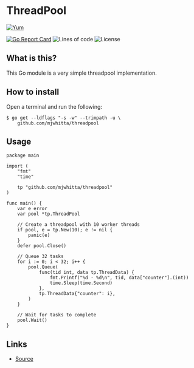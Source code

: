 # ThreadPool

[![Yum](https://img.shields.io/badge/-Buy%20me%20a%20cookie-blue?labelColor=grey&logo=cookiecutter&style=for-the-badge)](https://www.buymeacoffee.com/mjwhitta)

[![Go Report Card](https://goreportcard.com/badge/github.com/mjwhitta/threadpool?style=for-the-badge)](https://goreportcard.com/report/github.com/mjwhitta/threadpool)
![Lines of code](https://img.shields.io/tokei/lines/github/mjwhitta/threadpool?style=for-the-badge)
![License](https://img.shields.io/github/license/mjwhitta/threadpool?style=for-the-badge)

## What is this?

This Go module is a very simple threadpool implementation.

## How to install

Open a terminal and run the following:

```
$ go get --ldflags "-s -w" --trimpath -u \
    github.com/mjwhitta/threadpool
```

## Usage

```
package main

import (
    "fmt"
    "time"

    tp "github.com/mjwhitta/threadpool"
)

func main() {
    var e error
    var pool *tp.ThreadPool

    // Create a threadpool with 10 worker threads
    if pool, e = tp.New(10); e != nil {
        panic(e)
    }
    defer pool.Close()

    // Queue 32 tasks
    for i := 0; i < 32; i++ {
        pool.Queue(
            func(tid int, data tp.ThreadData) {
                fmt.Printf("%d - %d\n", tid, data["counter"].(int))
                time.Sleep(time.Second)
            },
            tp.ThreadData{"counter": i},
        )
    }

    // Wait for tasks to complete
    pool.Wait()
}
```

## Links

- [Source](https://github.com/mjwhitta/threadpool)
